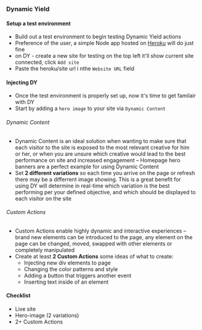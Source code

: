 ### Dynamic Yield

#### Setup a test environment

* Build out a test environment to begin testing Dynamic Yield actions
* Preference of the user, a simple Node app hosted on [Heroku](https://devcenter.heroku.com/articles/getting-started-with-nodejs#set-up) will do just fine
* on DY - create a new site for testing on the top left it'll show current site connected, click `Add site`
* Paste the heroku/site url i nthe `Website URL` field


#### Injecting DY

* Once the test environment is properly set up, now it's time to get familair with DY
* Start by adding a ```hero image``` to your site via `Dynamic Content`

###### Dynamic Content
* Dynamic Content is an ideal solution when wanting to make sure that each visitor to the site is exposed to the most relevant creative for him or her, or when you are unsure which creative would lead to the best performance on site and increased engagement – Homepage hero banners are a perfect example for using Dynamic Content
* Set **2 different variations** so each time you arrive on the page or refresh there may be a differrent image showing. This is a great benefit for using DY will determine in real-time which variation is the best performing per your defined objective, and which should be displayed to each visitor on the site

###### Custom Actions

* Custom Actions enable highly dynamic and interactive experiences – brand new elements can be introduced to the page, any element on the page can be changed, moved, swapped with other elements or completely manipulated
* Create at least **2 Custom Actions** some ideas of what to create:
  * Injecting new div elements to page
  * Changing the color patterns and style
  * Adding a button that triggers another event
  * Inserting text inside of an element 

#### Checklist

* Live site
* Hero-image (2 variations)
* 2+ Custom Actions